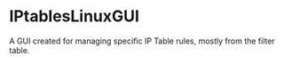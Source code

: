 # IPtablesLinuxGUI
A GUI created for managing specific IP Table rules, mostly from the filter table.
